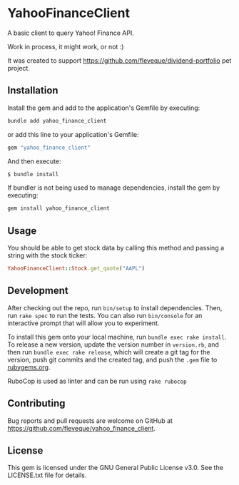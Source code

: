 # YahooFinanceClient

A basic client to query Yahoo! Finance API.

Work in process, it might work, or not :)

It was created to support https://github.com/fleveque/dividend-portfolio pet project.

## Installation

Install the gem and add to the application's Gemfile by executing:

```bash
bundle add yahoo_finance_client
```

or add this line to your application's Gemfile:
```bash
gem "yahoo_finance_client"
```

And then execute:
```bash
$ bundle install
```

If bundler is not being used to manage dependencies, install the gem by executing:

```bash
gem install yahoo_finance_client
```

## Usage

You should be able to get stock data by calling this method and passing a string with the stock ticker:
```ruby
YahooFinanceClient::Stock.get_quote("AAPL")
```

## Development

After checking out the repo, run `bin/setup` to install dependencies. Then, run `rake spec` to run the tests. You can also run `bin/console` for an interactive prompt that will allow you to experiment.

To install this gem onto your local machine, run `bundle exec rake install`. To release a new version, update the version number in `version.rb`, and then run `bundle exec rake release`, which will create a git tag for the version, push git commits and the created tag, and push the `.gem` file to [rubygems.org](https://rubygems.org).

RuboCop is used as linter and can be run using `rake rubocop`

## Contributing

Bug reports and pull requests are welcome on GitHub at https://github.com/fleveque/yahoo_finance_client.

## License

This gem is licensed under the GNU General Public License v3.0. See the LICENSE.txt file for details.
